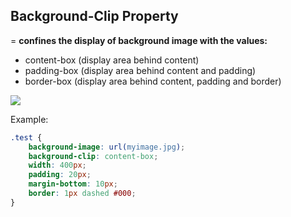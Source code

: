 ## Background-Clip Property

= **confines the display of background image with the values:** 

- content-box (display area behind content)
- padding-box (display area behind content and padding)
- border-box (display area behind content, padding and border)

![](http://www.w3schools.com/css/box-model.gif)


Example:
```css
.test {
    background-image: url(myimage.jpg);
    background-clip: content-box;
    width: 400px;
    padding: 20px;
    margin-bottom: 10px;
    border: 1px dashed #000;
}
```
